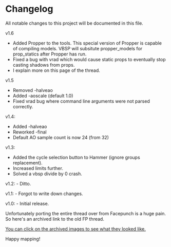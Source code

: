 # Changelog

All notable changes to this project will be documented in this file.

v1.6
  - Added Propper to the tools. This special version of Propper is capable of compiling models. VBSP will subsitute propper_models for prop_statics after Propper has run.
  - Fixed a bug with vrad which would cause static props to eventually stop casting shadows from props.
  - I explain more on this page of the thread.

v1.5
  - Removed -halveao
  - Added -aoscale (default 1.0)
  - Fixed vrad bug where command line arguments were not parsed correctly.

v1.4:
  - Added -halveao
  - Reworked -final
  - Default AO sample count is now 24 (from 32)

v1.3:
  - Added the cycle selection button to Hammer (ignore groups replacement).
  - Increased limits further.
  - Solved a vbsp divide by 0 crash.

v1.2: - Ditto.

v1.1: - Forgot to write down changes.

v1.0: - Initial release.

Unfortunately porting the entire thread over from Facepunch is a huge pain. So here's an archived link to the old FP thread.

[You can click on the archived images to see what they looked like.](http://web.archive.org/web/20190611221800/https://forum.facepunch.com/dev/bvenk/Slammin-Source-map-tools/)

Happy mapping!
